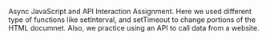 Async JavaScript and API Interaction Assignment. Here we used different type of functions like setInterval, and setTimeout to change portions of the HTML documnet. Also, we practice using an API to call data from a website.